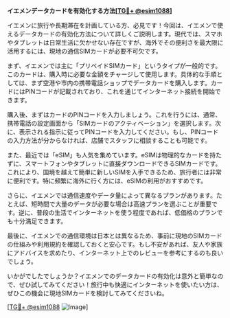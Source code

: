 **イエメンデータカードを有効化する方法[[TG💪+ @esim1088](https://t.me/s/esim1088)]**

イエメンに旅行や長期滞在を計画している方、必見です！今回は、イエメンで使えるデータカードの有効化方法について詳しくご説明します。現代では、スマホやタブレットは日常生活に欠かせない存在ですが、海外でその便利さを最大限に活用するには、現地の通信SIMカードが必要不可欠です。

まず、イエメンでは主に「プリペイドSIMカード」というタイプが一般的です。このカードは、購入時に必要な金額をチャージして使用します。具体的な手順としては、まず空港や市内の携帯電話ショップでデータカードを購入します。カードにはPINコードが記載されており、これを通じてインターネット接続を開始できます。

購入後、まずはカードのPINコードを入力しましょう。これを行うには、通常、携帯電話の設定画面から「SIMカードのアクティベーション」を選択します。次に、表示される指示に従ってPINコードを入力してください。もし、PINコードの入力方法が分からなければ、店舗でスタッフに相談することも可能です。

また、最近では「eSIM」も人気を集めています。eSIMは物理的なカードを持たずに、スマートフォンやタブレットに直接ダウンロードできるSIMカードです。これにより、国境を越えて簡単に新しいSIMを入手できるため、旅行者には非常に便利です。特に頻繁に海外に行く方には、eSIMの利用がおすすめです。

さらに、イエメンでは通信速度やデータ量によって異なるプランがあります。たとえば、短時間で大量のデータが必要な場合は高速プランを選ぶことが重要です。逆に、普段の生活でインターネットを使う程度であれば、低価格のプランでも十分満足できます。

最後に、イエメンでの通信環境は日本とは異なるため、事前に現地のSIMカードの仕組みや利用規約を確認しておくと安心です。もし不安があれば、友人や家族にアドバイスを求めたり、インターネット上でのレビューを参考にするのも良いでしょう。

いかがでしたでしょうか？イエメンでのデータカードの有効化は意外と簡単なので、ぜひ試してみてください！旅行中も快適にインターネットを使いたい方は、ぜひこの機会に現地SIMカードを検討してみてくださいね。

[[TG💪+ @esim1088](https://t.me/s/esim1088) ![Image](https://i.postimg.cc/Y0z9fWf4/image.png)]